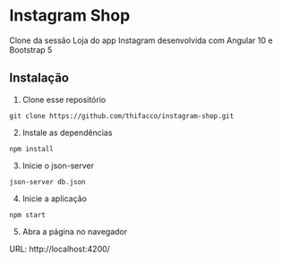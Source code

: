 # Instagram Shop
Clone da sessão Loja do app Instagram desenvolvida com Angular 10 e Bootstrap 5

## Instalação
1. Clone esse repositório
```
git clone https://github.com/thifacco/instagram-shop.git
```

2. Instale as dependências
```
npm install
```

3. Inicie o json-server
```
json-server db.json
```

4. Inicie a aplicação
```
npm start
```

5. Abra a página no navegador

URL: http://localhost:4200/

